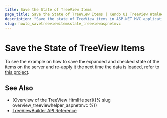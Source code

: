 ```yaml
---
title: Save the State of TreeView Items
page_title: Save the State of TreeView Items | Kendo UI TreeView HtmlHelper
description: "Save the state of TreeView items in ASP.NET MVC applications."
slug: howto_savetreeviewitemsstate_treeviewaspnetmvc
---
```


# Save the State of TreeView Items

To see the example on how to save the expanded and checked state of the items on the server and re-apply it the next time the data is loaded, refer to [this project](https://github.com/telerik/ui-for-aspnet-mvc-examples/tree/master/treeview/SavingItemsState).

## See Also

* [Overview of the TreeView HtmlHelper]({% slug overview_treeviewhelper_aspnetmvc %})
* [TreeViewBuilder API Reference](/api/Kendo.Mvc.UI.Fluent/TreeViewBuilder)
